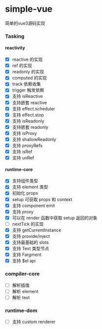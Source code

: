 # simple-vue
简单的vue3源码实现

### Tasking

#### reactivity
- [x] reactive 的实现
- [x] ref 的实现
- [x] readonly 的实现
- [x] computed 的实现
- [x] track 依赖收集
- [x] trigger 触发依赖
- [x] 支持 isReactive
- [x] 支持嵌套 reactive
- [x] 支持 effect.scheduler
- [x] 支持 effect.stop
- [x] 支持 isReadonly
- [x] 支持嵌套 readonly
- [x] 支持 isProxy
- [x] 支持 shallowReadonly
- [x] 支持 proxyRefs
- [x] 支持 isRef
- [x] 支持 unRef
#### runtime-core

- [x] 支持组件类型
- [x] 支持 element 类型
- [x] 初始化 props
- [x] setup 可获取 props 和 context
- [x] 支持 component emit
- [x] 支持 proxy
- [x] 可以在 render 函数中获取 setup 返回的对象
- [ ] nextTick 的实现
- [x] 支持 getCurrentInstance
- [x] 支持 provide/inject
- [x] 支持最基础的 slots
- [x] 支持 Text 类型节点
- [x] 支持 Fargment
- [x] 支持 $el api

### compiler-core
- [ ] 解析插值
- [ ] 解析 element
- [ ] 解析 text

### runtime-dom
- [ ] 支持 custom renderer